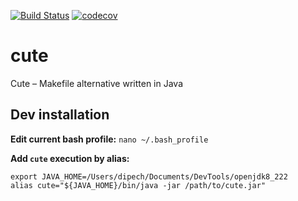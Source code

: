 [![Build Status](https://travis-ci.com/DiPech/cute.svg?branch=develop)](https://travis-ci.com/DiPech/cute)
[![codecov](https://codecov.io/gh/DiPech/cute/branch/master/graph/badge.svg)](https://codecov.io/gh/DiPech/cute)
# cute
Cute – Makefile alternative written in Java

## Dev installation
**Edit current bash profile:**
`nano ~/.bash_profile`

**Add `cute` execution by alias:**
```
export JAVA_HOME=/Users/dipech/Documents/DevTools/openjdk8_222
alias cute="${JAVA_HOME}/bin/java -jar /path/to/cute.jar"
```
